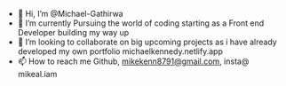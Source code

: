 - 👋 Hi, I’m @Michael-Gathirwa 
- 🌱 I’m currently Pursuing the world of coding starting as a Front end Developer building my way up
- 💞 I’m looking to collaborate on big upcoming projects as i have already developed my own portfolio michaelkennedy.netlify.app
- 📫 How to reach me Github, mikekenn8791@gmail.com, insta@ mikeal.iam

<!---
Michael-Gathirwa/Michael-Gathirwa is a ✨ special ✨ repository because its `README.md` (this file) appears on your GitHub profile.
You can click the Preview link to take a look at your changes.
--->

